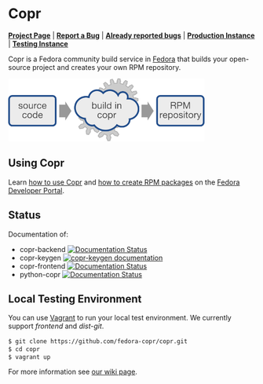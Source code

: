 # Copr

[**Project Page**](https://fedorahosted.org/copr/) | 
[**Report a Bug**](https://bugzilla.redhat.com/enter_bug.cgi?product=Copr) | 
[**Already reported bugs**](https://bugzilla.redhat.com/buglist.cgi?bug_status=NEW&bug_status=ASSIGNED&bug_status=POST&bug_status=MODIFIED&bug_status=ON_DEV&bug_status=ON_QA&bug_status=VERIFIED&bug_status=RELEASE_PENDING&classification=Community&list_id=4678560&product=Copr&query_format=advanced) |
[**Production Instance**](https://copr.fedoraproject.org) | 
[**Testing Instance**](http://copr-fe-dev.cloud.fedoraproject.org/)

Copr is a Fedora community build service in [Fedora](https://getfedora.org/) that builds your open-source project and creates your own RPM repository.

<img src="/doc/img/copr-workflow.png" width="400px">

## Using Copr
Learn [how to use Copr](https://developer.fedoraproject.org/deployment/copr/about.html) and [how to create RPM packages](https://developer.fedoraproject.org/deployment/rpm/about.html) on the [Fedora Developer Portal](https://developer.fedoraproject.org).

## Status

Documentation of:

* copr-backend [![Documentation Status](https://readthedocs.org/projects/copr-backend/badge/?version=latest)](http://copr-backend.readthedocs.org/?badge=latest)
* copr-keygen [![copr-keygen documentation](https://readthedocs.org/projects/copr-keygen/badge/?version=latest)](http://copr-keygen.readthedocs.org/en/latest/?badge=latest)
* copr-frontend [![Documentation Status](https://readthedocs.org/projects/copr-rest-api/badge/?version=latest)](http://copr-rest-api.readthedocs.org/en/latest/?badge=latest)
* python-copr [![Documentation Status](https://readthedocs.org/projects/python-copr/badge/?version=latest)](http://python-copr.readthedocs.org/en/latest/?badge=latest)

## Local Testing Environment
You can use [Vagrant](https://developer.fedoraproject.org/tools/vagrant/about.html) to run your local test environment. We currently support *frontend* and *dist-git*.

```
$ git clone https://github.com/fedora-copr/copr.git
$ cd copr
$ vagrant up
```

For more information see [our wiki page](https://fedorahosted.org/copr/wiki/Contribute#LocalDevelopmentEnvironment).

